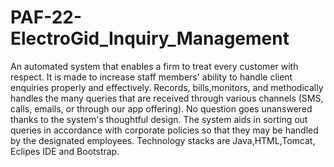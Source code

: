# PAF-22-ElectroGid_Inquiry_Management
An automated system that enables a firm to treat every customer with respect. It is made to increase staff members' ability to handle client enquiries properly and effectively.
Records, bills,monitors, and methodically handles the many queries that are received through various channels (SMS, calls, emails, or through our app offering). No question goes unanswered thanks to the system's thoughtful design. The system aids in sorting out queries in accordance with corporate policies so that they may be handled by the designated employees. Technology stacks are Java,HTML,Tomcat, Eclipes IDE and Bootstrap. 

